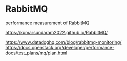 # RabbitMQ
performance measurement of RabbitMQ


https://kumarsundaram2022.github.io/RabbitMQ/

https://www.datadoghq.com/blog/rabbitmq-monitoring/
https://docs.openstack.org/developer/performance-docs/test_plans/mq/plan.html

